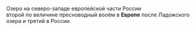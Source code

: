 Озеро на северо-западе европейской части России\
второй по величине пресноводный вооём в **Европе** после Ладожского озера и третий в России.